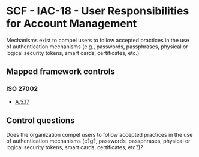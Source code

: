 # SCF - IAC-18 - User Responsibilities for Account Management
Mechanisms exist to compel users to follow accepted practices in the use of authentication mechanisms (e.g., passwords, passphrases, physical or logical security tokens, smart cards, certificates, etc.). 
## Mapped framework controls
### ISO 27002
- [A.5.17](../iso27002/a-5.md#a517)
  
## Control questions
Does the organization compel users to follow accepted practices in the use of authentication mechanisms (e?g?, passwords, passphrases, physical or logical security tokens, smart cards, certificates, etc?)? 
  